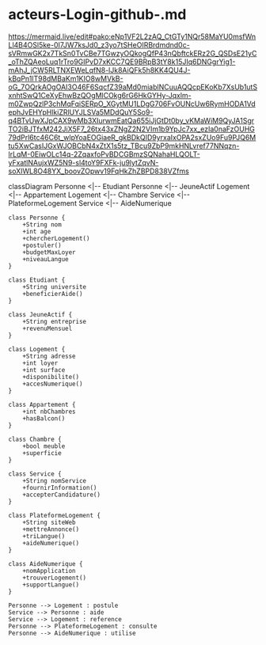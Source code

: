 # acteurs-Login-github-.md
https://mermaid.live/edit#pako:eNp1VF2L2zAQ_CtGTy1NQr58MaYU0msfWnLl4B4OSl5ke-0I7JW7ksJd0_z3yo7tSHeOIRBrdmdnd0c-sVRmwGK2x7TkSn0TvCBe7TGwzyOQkogQfP43nQbftckERz2G_QSDsE21yC_oThZQAeoLuq1rTro9GIPvD7xKCC7QE9BRpB3tY8k15JIq6DNGgrYig1-mAhJ_jCW5RLTNXEWeLqfN8-lJk8AiQFk5h8KK4QU4J-kBqPn1lT98dMBaKm1KIO8wMVkB-oG_7OQrkAOgOAI3O46F6SqcfZ39aMd0miablNCuuAQQcpEKoKb7XsUb1utSxnhtSwQ1CeXyEhwBzQOgMlCOkg6rG6HkGYHy-Jqxlm-m0ZwpQzlP3chMqFqiSERpO_XGytMU1LDgG706FvOUNcUw6RymHODA1VdephJvEHYpHlkiZRlUYJLSVa5MDdQuY5So9-q4BTvUwXJpCAX9wMb3XIurwmEatQa655iJjGtDt0by_vKMaWiM9QyJA1SgrTO2iBJTfxM242JiX5F7_26tx43xZNgZ2N2VIm1b9YpJc7xx_ezIa0naFzOUHG79dPrl6tc46C6t_wlpYoaEOGiaeR_gkBDkQID9yrxaIxOPA2sxZUo9Fu9PJQ6Mtu5XwCasIJGxWJOBCbN4xZtX1s5tz_TBcu9ZbP9mkHNLvref77NNqzn-lrLqM-0EiwOLc14q-2ZqaxfoPvBDCGBmzSQNahaHLQOLT-yFxatlNAujxWZ5N9-sl4toY9FXFk-ju9lytZqvN-soXIWL8O48YX_boovZOpwv19FqHkZhZBPD838VZfms

classDiagram
    Personne <|-- Etudiant
    Personne <|-- JeuneActif
    Logement <|-- Appartement
    Logement <|-- Chambre
    Service <|-- PlateformeLogement
    Service <|-- AideNumerique

    class Personne {
        +String nom
        +int age
        +chercherLogement()
        +postuler()
        +budgetMaxLoyer
        +niveauLangue
    }

    class Etudiant {
        +String universite
        +beneficierAide()
    }

    class JeuneActif {
        +String entreprise
        +revenuMensuel
    }

    class Logement {
        +String adresse
        +int loyer
        +int surface
        +disponibilite()
        +accesNumerique()
    }

    class Appartement {
        +int nbChambres
        +hasBalcon()
    }

    class Chambre {
        +bool meuble
        +superficie
    }

    class Service {
        +String nomService
        +fournirInformation()
        +accepterCandidature()
    }

    class PlateformeLogement {
        +String siteWeb
        +mettreAnnonce()
        +triLangue()
        +aideNumerique()
    }

    class AideNumerique {
        +nomApplication
        +trouverLogement()
        +supportLangue()
    }

    Personne --> Logement : postule
    Service --> Personne : aide
    Service --> Logement : reference
    Personne --> PlateformeLogement : consulte
    Personne --> AideNumerique : utilise
